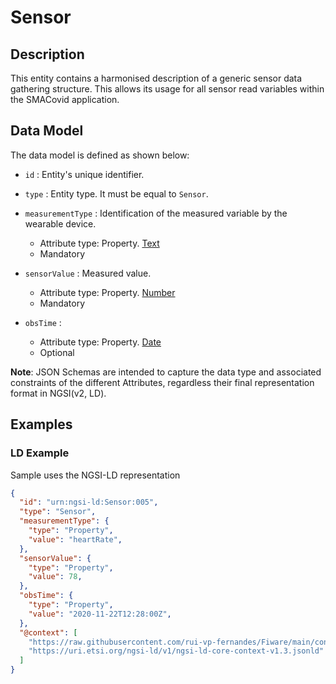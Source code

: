 # Sensor

## Description

This entity contains a harmonised description of a generic sensor data gathering structure. This allows its usage for all sensor read variables within the SMACovid application.

## Data Model

The data model is defined as shown below:

-   `id` : Entity's unique identifier.

-   `type` : Entity type. It must be equal to `Sensor`.

-   `measurementType` : Identification of the measured variable by the wearable device.
    -   Attribute type: Property. [Text](https://schema.org/Text)
    -   Mandatory

-   `sensorValue` : Measured value.
    -   Attribute type: Property. [Number](https://schema.org/Number)
    -   Mandatory

-   `obsTime` : 
    -   Attribute type: Property. [Date](https://schema.org/Date)
    -   Optional



**Note**: JSON Schemas are intended to capture the data type and associated
constraints of the different Attributes, regardless their final representation
format in NGSI(v2, LD).

## Examples

### LD Example

Sample uses the NGSI-LD representation

```json
{
  "id": "urn:ngsi-ld:Sensor:005",
  "type": "Sensor",
  "measurementType": {
    "type": "Property",
    "value": "heartRate",
  },
  "sensorValue": {
    "type": "Property",
    "value": 78,
  },
  "obsTime": {
    "type": "Property",
    "value": "2020-11-22T12:28:00Z",
  },
  "@context": [
    "https://raw.githubusercontent.com/rui-vp-fernandes/Fiware/main/context.jsonld",
    "https://uri.etsi.org/ngsi-ld/v1/ngsi-ld-core-context-v1.3.jsonld"
  ]
}
```
